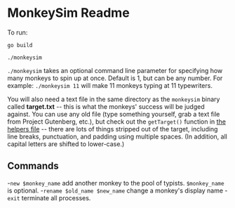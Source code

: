 # MonkeySim Readme

To run:
```
go build

./monkeysim
```

`./monkeysim` takes an optional command line parameter for specifying how many monkeys to spin up at once. Default is 1, but can be any number. For example: `./monkeysim 11` will make 11 monkeys typing at 11 typewriters.

You will also need a text file in the same directory as the `monkeysim` binary called **target.txt** -- this is what the monkeys' success will be judged against. You can use any old file (type something yourself, grab a text file from Project Gutenberg, etc.), but check out the `getTarget()` function in [the helpers file](https://github.com/rabdill/monkeysim/blob/master/helpers.go) -- there are lots of things stripped out of the target, including line breaks, punctuation, and padding using multiple spaces. (In addition, all capital letters are shifted to lower-case.)

## Commands

-`new $monkey_name` add another monkey to the pool of typists. `$monkey_name` is optional.
-`rename $old_name $new_name` change a monkey's display name
-`exit` terminate all processes.